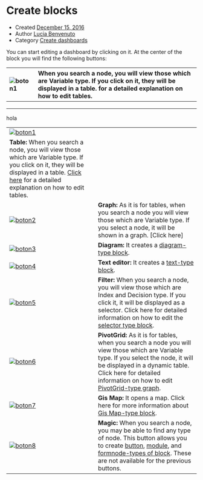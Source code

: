 
# Create blocks

-   Created  [December 15, 2016](http://www.cubeplat.com:8081/wiki/knowledge-base/create-blocks/)
-   Author  [Lucia Benvenuto](http://www.cubeplat.com:8081/wiki/en/author/lbenvenuto/ "Lucia Benvenuto")
-   Category  [Create dashboards](http://www.cubeplat.com:8081/wiki/en/article-categories/create-dashboards/)

You can start editing a dashboard by clicking on it. At the center of the block you will find the following buttons:

|![boton1](http://www.cubeplat.com:8081/wiki/wp-content/uploads/2016/03/boton1.png)   |When you search a node, you will view those which are Variable type. If you click on it, they will be displayed in a table.  for a detailed explanation on how to edit tables.|
|:---|:---|
|   |   |
|   |   |
|   |   |

hola

|||
|:--|:--|
|[![boton1](http://www.cubeplat.com:8081/wiki/wp-content/uploads/2016/03/boton1.png)](http://www.cubeplat.com:8081/wiki/wp-content/uploads/2016/03/boton1.png)
|**Table:** When you search a node, you will view those which are Variable type. If you click on it, they will be displayed in a table.  [Click here](http://www.cubeplat.com:8081/wiki/en/knowledge-base/table-2/)  for a detailed explanation on how to edit tables.
|[![boton2](http://www.cubeplat.com:8081/wiki/wp-content/uploads/2016/03/boton2.png)](http://www.cubeplat.com:8081/wiki/wp-content/uploads/2016/03/boton2.png)|**Graph:** As it is for tables, when you search a node you will view those which are Variable type. If you select a node, it will be shown in a graph.  [Click here]|(http://www.cubeplat.com:8081/wiki/en/knowledge-base/column-2/)  for detailed information on how to edit all types of graphs.
|[![boton3](http://www.cubeplat.com:8081/wiki/wp-content/uploads/2016/03/boton3.png)](http://www.cubeplat.com:8081/wiki/wp-content/uploads/2016/03/boton3.png)|**Diagram:** It creates a  [diagram-type block](http://www.cubeplat.com:8081/wiki/en/knowledge-base/block-types/#Diagram-type_block).|
|[![boton4](http://www.cubeplat.com:8081/wiki/wp-content/uploads/2016/03/boton4.png)](http://www.cubeplat.com:8081/wiki/wp-content/uploads/2016/03/boton4.png)|**Text editor:** It creates a  [text-type block](http://www.cubeplat.com:8081/wiki/en/knowledge-base/block-types/#Text-type_block).|
|[![boton5](http://www.cubeplat.com:8081/wiki/wp-content/uploads/2016/03/boton5.png)](http://www.cubeplat.com:8081/wiki/wp-content/uploads/2016/03/boton5.png)|**Filter:** When you search a node, you will view those which are Index and Decision type. If you click it, it will be displayed as a selector. Click here for detailed information on how to edit the  [selector type block](http://www.cubeplat.com:8081/wiki/en/knowledge-base/block-types/#Selector-type_block).|
|[![boton6](http://www.cubeplat.com:8081/wiki/wp-content/uploads/2016/03/boton6.png)](http://www.cubeplat.com:8081/wiki/wp-content/uploads/2016/03/boton6.png)|**PivotGrid:** As it is for tables, when you search a node you will view those which are Variable type. If you select the node, it will be displayed in a dynamic table. Click here for detailed information on how to edit  [PivotGrid-type graph](http://www.cubeplat.com:8081/wiki/en/knowledge-base/pivotgrid-2/).|
|[![boton7](http://www.cubeplat.com:8081/wiki/wp-content/uploads/2016/03/boton7.png)](http://www.cubeplat.com:8081/wiki/wp-content/uploads/2016/03/boton7.png)|**Gis Map:** It opens a map. Click here for more information about  [Gis Map-type block](http://www.cubeplat.com:8081/wiki/en/knowledge-base/block-types/#GIS_Map-type_block).|
|[![boton8](http://www.cubeplat.com:8081/wiki/wp-content/uploads/2016/03/boton8.png)](http://www.cubeplat.com:8081/wiki/wp-content/uploads/2016/03/boton8.png)|**Magic:** When you search a node, you may be able to find any type of node. This button allows you to create  [button](http://www.cubeplat.com:8081/wiki/en/knowledge-base/block-types/#Button-type_block),  [module](http://www.cubeplat.com:8081/wiki/en/knowledge-base/block-types/#Module-type_block), and  [formnode-types of block](http://www.cubeplat.com:8081/wiki/en/knowledge-base/block-types/#Variable_input_node). These are not available for the previous buttons.|

<!--stackedit_data:
eyJoaXN0b3J5IjpbMjUzNjI4NDY1LDE4Mjc3MjM0MjMsMjE1MT
YyNDE4LDE2Nzg4NDgxODFdfQ==
-->